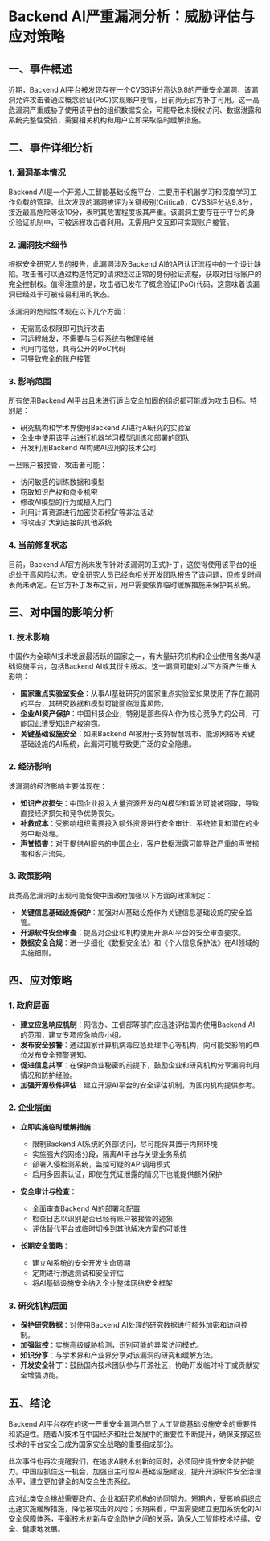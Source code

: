  # Backend AI严重漏洞分析：威胁评估与应对策略

## 一、事件概述

近期，Backend AI平台被发现存在一个CVSS评分高达9.8的严重安全漏洞，该漏洞允许攻击者通过概念验证(PoC)实现账户接管，目前尚无官方补丁可用。这一高危漏洞严重威胁了使用该平台的组织数据安全，可能导致未授权访问、数据泄露和系统完整性受损，需要相关机构和用户立即采取临时缓解措施。

## 二、事件详细分析

### 1. 漏洞基本情况

Backend AI是一个开源人工智能基础设施平台，主要用于机器学习和深度学习工作负载的管理。此次发现的漏洞被评为关键级别(Critical)，CVSS评分达9.8分，接近最高危险等级10分，表明其危害程度极其严重。该漏洞主要存在于平台的身份验证机制中，可被远程攻击者利用，无需用户交互即可实现账户接管。

### 2. 漏洞技术细节

根据安全研究人员的报告，此漏洞涉及Backend AI的API认证流程中的一个设计缺陷。攻击者可以通过构造特定的请求绕过正常的身份验证流程，获取对目标账户的完全控制权。值得注意的是，攻击者已发布了概念验证(PoC)代码，这意味着该漏洞已经处于可被轻易利用的状态。

该漏洞的危险性体现在以下几个方面：
- 无需高级权限即可执行攻击
- 可远程触发，不需要与目标系统有物理接触
- 利用门槛低，具有公开的PoC代码
- 可导致完全的账户接管

### 3. 影响范围

所有使用Backend AI平台且未进行适当安全加固的组织都可能成为攻击目标。特别是：
- 研究机构和学术界使用Backend AI进行AI研究的实验室
- 企业中使用该平台进行机器学习模型训练和部署的团队
- 开发利用Backend AI构建AI应用的技术公司

一旦账户被接管，攻击者可能：
- 访问敏感的训练数据和模型
- 窃取知识产权和商业机密
- 修改AI模型的行为或植入后门
- 利用计算资源进行加密货币挖矿等非法活动
- 将攻击扩大到连接的其他系统

### 4. 当前修复状态

目前，Backend AI官方尚未发布针对该漏洞的正式补丁，这使得使用该平台的组织处于高风险状态。安全研究人员已经向相关开发团队报告了该问题，但修复时间表尚未确定。在官方补丁发布之前，用户需要依靠临时缓解措施来保护其系统。

## 三、对中国的影响分析

### 1. 技术影响

中国作为全球AI技术发展最活跃的国家之一，有大量研究机构和企业使用各类AI基础设施平台，包括Backend AI或其衍生版本。这一漏洞可能对以下方面产生重大影响：

- **国家重点实验室安全**：从事AI基础研究的国家重点实验室如果使用了存在漏洞的平台，其研究数据和模型可能面临泄露风险。
- **企业AI资产保护**：中国科技企业，特别是那些将AI作为核心竞争力的公司，可能因此遭受知识产权盗窃。
- **关键基础设施安全**：如果Backend AI被用于支持智慧城市、能源网络等关键基础设施的AI系统，此漏洞可能导致更广泛的安全隐患。

### 2. 经济影响

该漏洞的经济影响主要体现在：

- **知识产权损失**：中国企业投入大量资源开发的AI模型和算法可能被窃取，导致直接经济损失和竞争优势丧失。
- **补救成本**：受影响组织需要投入额外资源进行安全审计、系统修复和潜在的业务中断处理。
- **声誉损害**：对于提供AI服务的中国企业，客户数据泄露可能导致严重的声誉损害和客户流失。

### 3. 政策影响

此类高危漏洞的出现可能促使中国政府加强以下方面的政策制定：

- **关键信息基础设施保护**：加强对AI基础设施作为关键信息基础设施的安全监管。
- **开源软件安全审查**：提高对企业和机构使用开源AI平台的安全审查要求。
- **数据安全合规**：进一步细化《数据安全法》和《个人信息保护法》在AI领域的实施细则。

## 四、应对策略

### 1. 政府层面

- **建立应急响应机制**：网信办、工信部等部门应迅速评估国内使用Backend AI的范围，建立专项应急响应小组。
- **发布安全预警**：通过国家计算机病毒应急处理中心等机构，向可能受影响的单位发布安全预警通知。
- **促进信息共享**：在保护商业秘密的前提下，鼓励企业和研究机构分享漏洞利用情况和防护经验。
- **加强开源软件评估**：建立开源AI平台的安全评估机制，为国内机构提供参考。

### 2. 企业层面

- **立即实施临时缓解措施**：
  - 限制Backend AI系统的外部访问，尽可能将其置于内网环境
  - 实施强大的网络分段，隔离AI平台与关键业务系统
  - 部署入侵检测系统，监控可疑的API调用模式
  - 启用多因素认证，即使在凭证泄露的情况下也能提供额外保护
  
- **安全审计与检查**：
  - 全面审查Backend AI的部署和配置
  - 检查日志以识别是否已经有账户被接管的迹象
  - 评估替代平台或临时切换到其他解决方案的可能性

- **长期安全策略**：
  - 建立AI系统的安全开发生命周期
  - 定期进行渗透测试和安全评估
  - 将AI基础设施安全纳入企业整体网络安全框架

### 3. 研究机构层面

- **保护研究数据**：对使用Backend AI处理的研究数据进行额外加密和访问控制。
- **加强监控**：实施高级威胁检测，识别可能的异常访问模式。
- **知识分享**：与学术界和产业界分享对该漏洞的研究和缓解方法。
- **开发安全补丁**：鼓励国内技术团队参与开源社区，协助开发临时补丁或贡献安全增强功能。

## 五、结论

Backend AI平台存在的这一严重安全漏洞凸显了人工智能基础设施安全的重要性和紧迫性。随着AI技术在中国经济和社会发展中的重要性不断提升，确保支撑这些技术的平台安全已成为国家安全战略的重要组成部分。

此次事件也再次提醒我们，在追求AI技术创新的同时，必须同步提升安全防护能力。中国应抓住这一机会，加强自主可控AI基础设施建设，提升开源软件安全治理水平，建立更加健全的AI安全生态系统。

应对此类安全挑战需要政府、企业和研究机构的协同努力。短期内，受影响组织应迅速实施缓解措施，降低被攻击的风险；长期来看，中国需要建立更加系统化的AI安全保障体系，平衡技术创新与安全防护之间的关系，确保人工智能技术持续、安全、健康地发展。